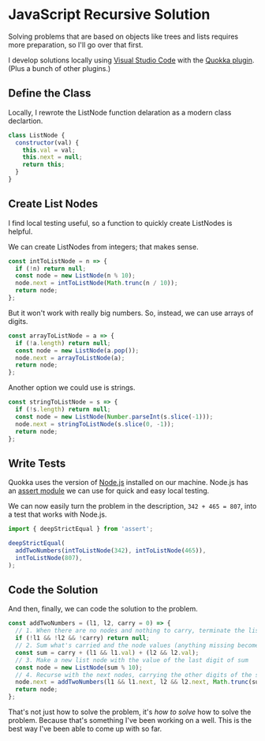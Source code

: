 # JavaScript Recursive Solution

Solving problems that are based on objects like trees and lists requires more preparation, so I'll go over that first.

I develop solutions locally using [Visual Studio Code](https://code.visualstudio.com/) with the [Quokka plugin](https://quokkajs.com/docs/index.html). (Plus a bunch of other plugins.)

## Define the Class

Locally, I rewrote the ListNode function delaration as a modern class declartion.

```js
class ListNode {
  constructor(val) {
    this.val = val;
    this.next = null;
    return this;
  }
}
```

## Create List Nodes

I find local testing useful, so a function to quickly create ListNodes is helpful.

We can create ListNodes from integers; that makes sense.

```js
const intToListNode = n => {
  if (!n) return null;
  const node = new ListNode(n % 10);
  node.next = intToListNode(Math.trunc(n / 10));
  return node;
};
```

But it won't work with really big numbers. So, instead, we can use arrays of digits.

```js
const arrayToListNode = a => {
  if (!a.length) return null;
  const node = new ListNode(a.pop());
  node.next = arrayToListNode(a);
  return node;
};
```

Another option we could use is strings.

```js
const stringToListNode = s => {
  if (!s.length) return null;
  const node = new ListNode(Number.parseInt(s.slice(-1)));
  node.next = stringToListNode(s.slice(0, -1));
  return node;
};
```

## Write Tests

Quokka uses the version of [Node.js](https://nodejs.org/) installed on our machine. Node.js has an [assert module](https://nodejs.org/api/assert.html) we can use for quick and easy local testing.

We can now easily turn the problem in the description, `342 + 465 = 807`, into a test that works with Node.js.

```js
import { deepStrictEqual } from 'assert';

deepStrictEqual(
  addTwoNumbers(intToListNode(342), intToListNode(465)),
  intToListNode(807),
);
```

## Code the Solution

And then, finally, we can code the solution to the problem.

```js
const addTwoNumbers = (l1, l2, carry = 0) => {
  // 1. When there are no nodes and nothing to carry, terminate the list
  if (!l1 && !l2 && !carry) return null;
  // 2. Sum what's carried and the node values (anything missing becomes zero)
  const sum = carry + (l1 && l1.val) + (l2 && l2.val);
  // 3. Make a new list node with the value of the last digit of sum
  const node = new ListNode(sum % 10);
  // 4. Recurse with the next nodes, carrying the other digits of the sum
  node.next = addTwoNumbers(l1 && l1.next, l2 && l2.next, Math.trunc(sum / 10));
  return node;
};
```

That's not just how to solve the problem, it's _how to solve_ how to solve the problem. Because that's something I've been working on a well. This is the best way I've been able to come up with so far.
